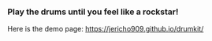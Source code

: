 ### Play the drums until you feel like a rockstar!

Here is the demo page: https://jericho909.github.io/drumkit/

